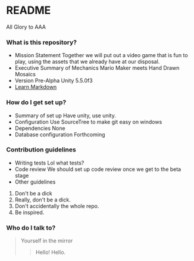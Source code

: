 # README #

All Glory to AAA

### What is this repository? ###

* Mission Statement
Together we will put out a video game that is fun to play, using the assets that we already have at our disposal.
* Executive Summary of Mechanics
Mario Maker meets Hand Drawn Mosaics
* Version
Pre-Alpha
Unity 5.5.0f3
* [Learn Markdown](https://bitbucket.org/tutorials/markdowndemo)

### How do I get set up? ###

* Summary of set up
Have unity, use unity.
* Configuration
Use SourceTree to make git easy on windows
* Dependencies
None
* Database configuration
Forthcoming


### Contribution guidelines ###

* Writing tests
Lol what tests?
* Code review
We should set up code review once we get to the beta stage
* Other guidelines
1. Don't be a dick
2. Really, don't be a dick.
3. Don't accidentally the whole repo.
4. Be inspired.

### Who do I talk to? ###

> Yourself in the mirror
>> Hello!
> Hello.
